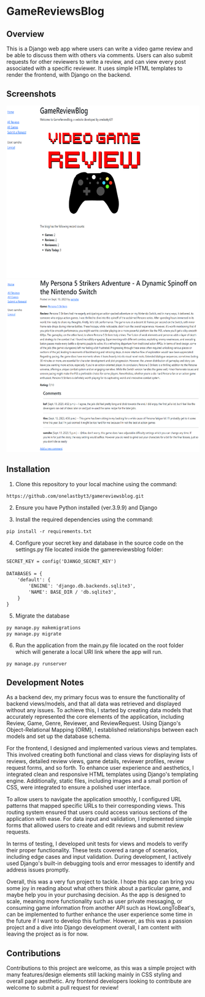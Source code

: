 # GameReviewsBlog




## Overview
This is a Django web app where users can write a video game review and be able to discuss them with others via comments. Users can also submit requests for other reviewers to write a review, and can view every post associated with a specific reviewer. It uses simple HTML templates to render the frontend, with Django on the backend. 

## Screenshots

<img src="https://github.com/onelastbyt3/gamereviewsblog/blob/main/blog/static/screenshots/01.png" width="700" height="450">

<img src="https://github.com/onelastbyt3/gamereviewsblog/blob/main/blog/static/screenshots/02.png" height="450">


## Installation

1. Clone this repository to your local machine using the command:
```
https://github.com/onelastbyt3/gamereviewsblog.git
```

2. Ensure you have Python installed (ver.3.9.9) and Django

3. Install the required dependencies using the command: 
```
pip install -r requirements.txt
```

4. Configure your secret key and database in the source code on the settings.py file located inside the gamereviewsblog folder:
```
SECRET_KEY = config('DJANGO_SECRET_KEY')

DATABASES = {
    'default': {
        'ENGINE': 'django.db.backends.sqlite3',
        'NAME': BASE_DIR / 'db.sqlite3',
    }
}
```

5. Migrate the database
```
py manage.py makemigrations
py manage.py migrate
```

6. Run the application from the main.py file located on the root folder which will generate a local URI link where the app will run.
```
py manage.py runserver
```
## Development Notes
As a backend dev, my primary focus was to ensure the functionality of backend views/models, and that all data was retrieved and displayed without any issues. To achieve this, I started by creating data models that accurately represented the core elements of the application, including Review, Game, Genre, Reviewer, and ReviewRequest. Using Django's Object-Relational Mapping (ORM), I established relationships between each models and set up the database schema.

For the frontend, I designed and implemented various views and templates. This involved creating both functional and class views for displaying lists of reviews, detailed review views, game details, reviewer profiles, review request forms, and so forth. To enhance user experience and aesthetics, I integrated clean and responsive HTML templates using Django's templating engine. Additionally, static files, including images and a small portion of CSS, were integrated to ensure a polished user interface.

To allow users to navigate the application smoothly, I configured URL patterns that mapped specific URLs to their corresponding views. This routing system ensured that users could access various sections of the application with ease. For data input and validation, I implemented simple forms that allowed users to create and edit reviews and submit review requests.

In terms of testing, I developed unit tests for views and models to verify their proper functionality. These tests covered a range of scenarios, including edge cases and input validation. During development, I actively used Django's built-in debugging tools and error messages to identify and address issues promptly.

Overall, this was a very fun project to tackle. I hope this app can bring you some joy in reading about what others think about a particular game, and maybe help you in your purchasing decision. As the app is designed to scale, meaning more functionality such as user private messaging, or consuming game information from another API such as HowLongToBeat's, can be implemented to further enhance the user experience some time in the future if I want to develop this further. However, as this was a passion project and a dive into Django development overall, I am content with leaving the project as is for now. 


## Contributions
Contributions to this project are welcome, as this was a simple project with many features/design elements still lacking mainly in CSS styling and overall page aesthetic. Any frontend developers looking to contribute are welcome to submit a pull request for review! 
